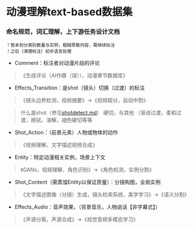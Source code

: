 # 动漫理解text-based数据集

### **命名规范，词汇理解，上下游任务**设计文档

```
！暂未划分类别数量与实例，粗糙零散内容，需继续标注
！之后（清理标注）初步语言处理
```

* Comment：标注者对动漫片段的评论
> 《生成评论（AI作豚（误）），动漫章节数据库》

* Effects_Transition：是shot（镜头）切换（过渡）的标注
> 《镜头边界检测，视频摘要》->《视频超分，自动中割》

> 什么是shot（参见[shotdetect.md](https://github.com/huaji0353/AnimeResearch/blob/master/shotdetect.md)） 硬切，与其他 （渐进过渡，柔和过渡，擦拭，溶解，褪色硬切等等

* Shot_Action：（前景元素）人物或物体的动作
> 《视频理解，文字描述视频合成》

* Entity：特定动漫相关实例，场景上下文
> 《GANs，视频理解，角色识别》->《角色检测，实例分割》

* Shot_Content（需蒸馏Entity以保证质量）：分镜构图，全局实例
> 《文字描述图像（分镜）生成，镜头检索系统，美学学习》->《语义分割》

* Effects_Audio：音声效果，（背景音乐，人物说话【非字幕式】）
> 《声源分离，声源合成》->《视觉音频多模态学习》


